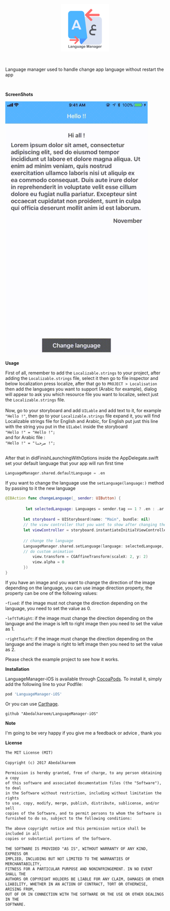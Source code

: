 <p align="center">
<img src="https://github.com/Abedalkareem/LanguageManager-iOS/blob/master/thelogo.png?raw=true"  width="150">  </center>
</p>
<br>

Language manager used to handle change app language without restart the app

<br>


<b>ScreenShots</b>

<img src="https://raw.githubusercontent.com/Abedalkareem/LanguageManager-iOS/master/screenrec.gif"  width="450">

<b>Usage</b>

First of all, remember to add the ```Localizable.strings``` to your project, after adding the ```Localizable.strings``` file, select it then go to file inspector and below localization press localize, after that go to ```PROJECT > Localisation```  then add the languages you want to support (Arabic for example), dialog will appear to ask you which resource file you want to localize, select just the ```Localizable.strings``` file. <br>  <br>
Now, go to your storyboard and add ```UILable``` and add text to it, for example ```"Hello !"```, then go to your ```Localizable.strings``` file expand it, you will find Localizable strings file for English and Arabic, for English put just this line with the string you put in the ```UILabel``` inside the storyboard   <br>
```"Hello !" = "Hello !";```  <br>
and for Arabic file :  <br>
```"Hello !" = "مرحبا !";```  <br>


<br>
After that in didFinishLaunchingWithOptions inside the AppDelegate.swift set your default language that your app will run first time

```swift
LanguageManager.shared.defaultLanguage = .en
```

If you want to change the language use the ```setLanguage(language:)``` method by passing to it the new language

```swift
@IBAction func changeLanguage(_ sender: UIButton) {

         let selectedLanguage: Languages = sender.tag == 1 ? .en : .ar
        
        let storyboard = UIStoryboard(name: "Main", bundle: nil)
        // the view controller that you want to show after changing the language
        let viewController = storyboard.instantiateInitialViewController()
        
        // change the language
        LanguageManager.shared.setLanguage(language: selectedLanguage, rootViewController: viewController, animation: { view in
        // do custom animation
            view.transform = CGAffineTransform(scaleX: 2, y: 2)
            view.alpha = 0
        })
}
```

If you have an image and you want to change the direction of the image depending on the language, you can use image direction property, the property can be one of the following values:

-`fixed`: if the image must not change the direction depending on the language, you need to set the value as 0.

-`leftToRight`: if the image must change the direction depending on the language
and the image is left to right image then you need to set the value as 1.

-`rightToLeft`: if the image must change the direction depending on the language
and the image is right to left image then you need to set the value as 2.

Please check the example project to see how it works.

<b>Installation</b>

LanguageManager-iOS is available through [CocoaPods](https://cocoapods.org). To install
it, simply add the following line to your Podfile:

```ruby
pod 'LanguageManager-iOS'
```

Or you can use [Carthage](https://github.com/Carthage/Carthage).

```
github "Abedalkareem/LanguageManager-iOS"
```

<b>Note</b>

I'm going to be very happy if you give me a feedback or advice , thank you


<b>License</b>

```
The MIT License (MIT)

Copyright (c) 2017 Abedalkareem

Permission is hereby granted, free of charge, to any person obtaining a copy
of this software and associated documentation files (the "Software"), to deal
in the Software without restriction, including without limitation the rights
to use, copy, modify, merge, publish, distribute, sublicense, and/or sell
copies of the Software, and to permit persons to whom the Software is
furnished to do so, subject to the following conditions:

The above copyright notice and this permission notice shall be included in all
copies or substantial portions of the Software.

THE SOFTWARE IS PROVIDED "AS IS", WITHOUT WARRANTY OF ANY KIND, EXPRESS OR
IMPLIED, INCLUDING BUT NOT LIMITED TO THE WARRANTIES OF MERCHANTABILITY,
FITNESS FOR A PARTICULAR PURPOSE AND NONINFRINGEMENT. IN NO EVENT SHALL THE
AUTHORS OR COPYRIGHT HOLDERS BE LIABLE FOR ANY CLAIM, DAMAGES OR OTHER
LIABILITY, WHETHER IN AN ACTION OF CONTRACT, TORT OR OTHERWISE, ARISING FROM,
OUT OF OR IN CONNECTION WITH THE SOFTWARE OR THE USE OR OTHER DEALINGS IN THE
SOFTWARE.
```
